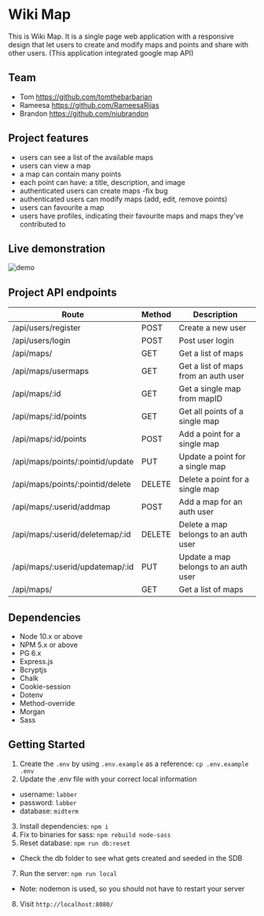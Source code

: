# Wiki Map

This is Wiki Map. It is a single page web application with a responsive design that let users to create and modify maps and points and share with other users. (This application integrated google map API)

## Team
- Tom https://github.com/tomthebarbarian
- Rameesa https://github.com/RameesaRijas
- Brandon https://github.com/niubrandon
## Project features
- users can see a list of the available maps
- users can view a map
- a map can contain many points
- each point can have: a title, description, and image
- authenticated users can create maps -fix bug
- authenticated users can modify maps (add, edit, remove points)
- users can favourite a map
- users have profiles, indicating their favourite maps and maps they've contributed to

## Live demonstration
![demo](https://user-images.githubusercontent.com/16887712/138380590-604f7425-265e-40d0-912f-92412a6fa799.gif)
## Project API endpoints

<table>
 <thead>
      <tr>
         <th>Route</th>
         <th>Method</th>
         <th>Description</th>
      </tr>
   </thead>
   <tbody>
        <tr>
         <td>/api/users/register</td>
         <td>POST</td>
         <td>Create a new user</td>
      </tr>
      <tr>
         <td>/api/users/login</td>
         <td>POST</td>
         <td>Post user login</td>
      </tr>
      <tr>
         <td>/api/maps/</td>
         <td>GET</td>
         <td>Get a list of maps</td>
      </tr>
        <tr>
         <td>/api/maps/usermaps</td>
         <td>GET</td>
         <td>Get a list of maps from an auth user</td>
      </tr>
        <tr>
         <td>/api/maps/:id</td>
         <td>GET</td>
         <td>Get a single map from mapID</td>
      </tr>
        <tr>
         <td>/api/maps/:id/points</td>
         <td>GET</td>
         <td>Get all points of a single map</td>
      </tr>
        <tr>
         <td>/api/maps/:id/points</td>
         <td>POST</td>
         <td>Add a point for a single map</td>
      </tr>
        <tr>
         <td>/api/maps/points/:pointid/update</td>
         <td>PUT</td>
         <td>Update a point for a single map</td>
      </tr>
        <tr>
         <td>/api/maps/points/:pointid/delete</td>
         <td>DELETE</td>
         <td>Delete a point for a single map</td>
      </tr>
        <tr>
         <td>/api/maps/:userid/addmap</td>
         <td>POST</td>
         <td>Add a map for an auth user</td>
      </tr>
        <tr>
         <td>/api/maps/:userid/deletemap/:id</td>
         <td>DELETE</td>
         <td>Delete a map belongs to an auth user</td>
      </tr>
        <tr>
         <td>/api/maps/:userid/updatemap/:id</td>
         <td>PUT</td>
         <td>Update a map belongs to an auth user</td>
      </tr>
        <tr>
         <td>/api/maps/</td>
         <td>GET</td>
         <td>Get a list of maps</td>
      </tr>
   </tbody>
</table>


## Dependencies

- Node 10.x or above
- NPM 5.x or above
- PG 6.x
- Express.js
- Bcryptjs
- Chalk
- Cookie-session
- Dotenv
- Method-override
- Morgan
- Sass



## Getting Started

1. Create the `.env` by using `.env.example` as a reference: `cp .env.example .env`
2. Update the .env file with your correct local information 
  - username: `labber` 
  - password: `labber` 
  - database: `midterm`
3. Install dependencies: `npm i`
4. Fix to binaries for sass: `npm rebuild node-sass`
5. Reset database: `npm run db:reset`
  - Check the db folder to see what gets created and seeded in the SDB
7. Run the server: `npm run local`
  - Note: nodemon is used, so you should not have to restart your server
8. Visit `http://localhost:8080/`
